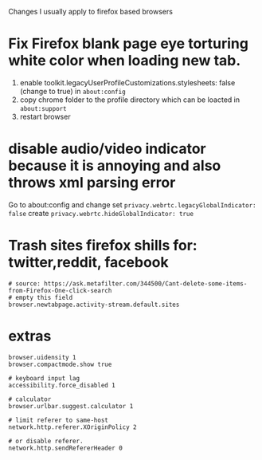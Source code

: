 Changes I usually apply to firefox based browsers

# Fix Firefox blank page eye torturing white color when loading new tab.
1. enable toolkit.legacyUserProfileCustomizations.stylesheets: false (change to true) in `about:config`
2. copy chrome folder to the profile directory which can be loacted in `about:support`
3. restart browser

# disable audio/video indicator because it is annoying and also throws xml parsing error
Go to about:config and change
set `privacy.webrtc.legacyGlobalIndicator: false`
create `privacy.webrtc.hideGlobalIndicator: true`


# Trash sites firefox shills for: twitter,reddit, facebook
```
# source: https://ask.metafilter.com/344500/Cant-delete-some-items-from-Firefox-One-click-search
# empty this field
browser.newtabpage.activity-stream.default.sites
```

# extras
```
browser.uidensity 1
browser.compactmode.show true

# keyboard input lag
accessibility.force_disabled 1

# calculator
browser.urlbar.suggest.calculator 1

# limit referer to same-host
network.http.referer.XOriginPolicy 2

# or disable referer.
network.http.sendRefererHeader 0

```
